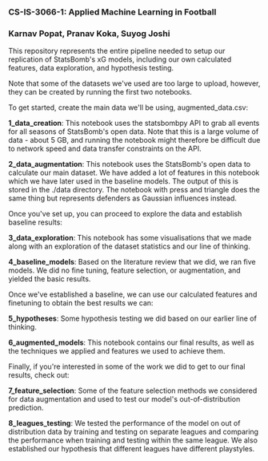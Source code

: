 ### **CS-IS-3066-1: Applied Machine Learning in Football**

### Karnav Popat, Pranav Koka, Suyog Joshi

This repository represents the entire pipeline needed to setup our replication of StatsBomb's xG models, including our own calculated features, data exploration, and hypothesis testing.

Note that some of the datasets we've used are too large to upload, however, they can be created by running the first two notebooks.

To get started, create the main data we'll be using, augmented_data.csv:

**1_data_creation**: This notebook uses the statsbombpy API to grab all events for all seasons of StatsBomb's open data. Note that this is a large volume of data - about 5 GB, and running the notebook might therefore be difficult due to network speed and data transfer constraints on the API.

**2_data_augmentation**: This notebook uses the StatsBomb's open data to calculate our main dataset. We have added a lot of features in this notebook which we have later used in the baseline models. The output of this is stored in the ./data directory. The notebook with press and triangle does the same thing but represents defenders as Gaussian influences instead.

Once you've set up, you can proceed to explore the data and establish baseline results:

**3_data_exploration**: This notebook has some visualisations that we made along with an exploration of the dataset statistics and our line of thinking.

**4_baseline_models**: Based on the literature review that we did, we ran five models. We did no fine tuning, feature selection, or augmentation, and yielded the basic results.

Once we've established a baseline, we can use our calculated features and finetuning to obtain the best results we can:

**5_hypotheses**: Some hypothesis testing we did based on our earlier line of thinking.

**6_augmented_models**: This notebook contains our final results, as well as the techniques we applied and features we used to achieve them.

Finally, if you're interested in some of the work we did to get to our final results, check out:

**7_feature_selection**: Some of the feature selection methods we considered for data augmentation and used to test our model's out-of-distribution prediction.

**8_leagues_testing**: We tested the performance of the model on out of distribution data by training and testing on separate leagues and comparing the performance when training and testing within the same league. We also established our hypothesis that different leagues have different playstyles.

